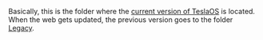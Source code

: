 Basically, this is the folder where the [current version of TeslaOS](/Current-Version/) is located. When the web gets updated, the previous version goes to the folder [Legacy](/Legacy-Versions/).